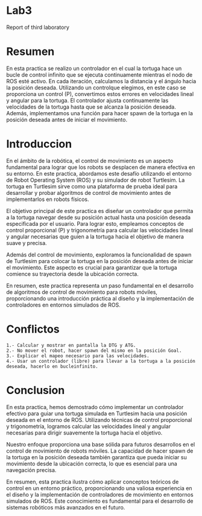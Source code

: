 # Lab3
Report of third laboratory
# Resumen 
En esta practica se realizo un controlador en el cual la tortuga hace un bucle de control infinito que se ejecuta continuamente mientras el nodo de ROS esté activo. En cada iteración, calculamos la distancia y el ángulo hacia la posición deseada. Utilizando un controlque elegimos, en este caso se proporciona un control (P), convertimos estos errores en velocidades lineal y angular para la tortuga. El controlador ajusta continuamente las velocidades de la tortuga hasta que se alcanza la posición deseada. Además, implementamos una función para hacer spawn de la tortuga en la posición deseada antes de iniciar el movimiento.
# Introduccion
En el ámbito de la robótica, el control de movimiento es un aspecto fundamental para lograr que los robots se desplacen de manera efectiva en su entorno. En este practica, abordamos este desafío utilizando el entorno de Robot Operating System (ROS) y su simulador de robot Turtlesim. La tortuga en Turtlesim sirve como una plataforma de prueba ideal para desarrollar y probar algoritmos de control de movimiento antes de implementarlos en robots físicos.

El objetivo principal de este practica es diseñar un controlador que permita a la tortuga navegar desde su posición actual hasta una posición deseada especificada por el usuario. Para lograr esto, empleamos conceptos de control proporcional (P) y trigonometría para calcular las velocidades lineal y angular necesarias que guíen a la tortuga hacia el objetivo de manera suave y precisa.

Además del control de movimiento, exploramos la funcionalidad de spawn de Turtlesim para colocar la tortuga en la posición deseada antes de iniciar el movimiento. Este aspecto es crucial para garantizar que la tortuga comience su trayectoria desde la ubicación correcta.

En resumen, este practica representa un paso fundamental en el desarrollo de algoritmos de control de movimiento para robots móviles, proporcionando una introducción práctica al diseño y la implementación de controladores en entornos simulados de ROS.
# Conflictos
    1.- Calcular y mostrar en pantalla la DTG y ATG.
    2.- No mover el robot, hacer spawn del mismo en la posición Goal.
    3.- Explicar el mapeo necesario para las velocidades.
    4.- Usar un controlador (libre) para llevar a la tortuga a la posición deseada, hacerlo en bucleinfinito.
# Conclusion
En esta practica, hemos demostrado cómo implementar un controlador efectivo para guiar una tortuga simulada en Turtlesim hacia una posición deseada en el entorno de ROS. Utilizando técnicas de control proporcional y trigonometría, logramos calcular las velocidades lineal y angular necesarias para dirigir suavemente la tortuga hacia el objetivo.

Nuestro enfoque proporciona una base sólida para futuros desarrollos en el control de movimiento de robots móviles. La capacidad de hacer spawn de la tortuga en la posición deseada también garantiza que pueda iniciar su movimiento desde la ubicación correcta, lo que es esencial para una navegación precisa.

En resumen, esta practica ilustra cómo aplicar conceptos teóricos de control en un entorno práctico, proporcionando una valiosa experiencia en el diseño y la implementación de controladores de movimiento en entornos simulados de ROS. Este conocimiento es fundamental para el desarrollo de sistemas robóticos más avanzados en el futuro.


